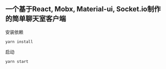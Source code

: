 ## 一个基于React, Mobx, Material-ui, Socket.io制作的简单聊天室客户端
安装依赖
```
yarn install
```
启动
```
yarn start
```


